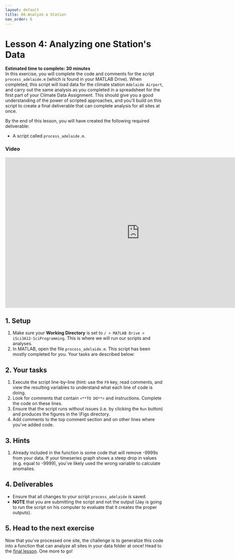 ```yaml
---
layout: default
title: 04-Analyze a Station
nav_order: 6
---
```


# Lesson 4: Analyzing one Station's Data

**Estimated time to complete: 30 minutes**  
In this exercise, you will complete the code and comments for the script ```process_adelaide.m``` (which is found in your MATLAB Drive). When completed, this script will load data for the climate station ```Adelaide Airport```, and carry out the same analysis as you completed in a spreadsheet for the first part of your Climate Data Assignment. This should give you a good understanding of the power of scripted approaches, and you'll build on this script to create a final deliverable that can complete analysis for all sites at once. 
  
By the end of this lesson, you will have created the following required deliverable: 
- A script called ```process_adelaide.m```. 

### Video
<iframe width="853" height="480" src="https://web.microsoftstream.com/embed/video/a349dc07-486a-4869-8e6b-ea7ac8d376e3?autoplay=false&amp;showinfo=true" allowfullscreen style="border:none;"></iframe>

## 1. Setup
1. Make sure your **Working Directory** is set to ```/ > MATLAB Drive > iSci3A12-SciProgramming```. This is where we will run our scripts and analyses. 
1. In MATLAB, open the file ```process_adelaide.m```. This script has been mostly completed for you. Your tasks are described below: 

## 2. Your tasks
1. Execute the script line-by-line (hint: use the ```F9``` key, read comments, and view the resulting variables to understand what each line of code is doing.
1. Look for comments that contain ```<**TO DO**>``` and instructions. Complete the code on these lines. 
1. Ensure that the script runs without issues (i.e. by clicking the ```Run``` button) and produces the figures in the \Figs directory.
1. Add comments to the top comment section and on other lines where you've added code. 

## 3. Hints
1. Already included in the function is some code that will remove -9999s from your data. If your timeseries graph shows a steep drop in values (e.g. equal to -9999), you've likely used the wrong variable to calculate anomalies. 

## 4. Deliverables
- Ensure that all changes to your script ```process_adelaide``` is saved.
- **NOTE** that you are submitting the script and not the output (Jay is going to run the script on his computer to evaluate that it creates the proper outputs).

## 5. Head to the next exercise
Now that you've processed one site, the challenge is to generalize this code into a function that can analyze all sites in your data folder at once! Head to the [final lesson](lesson5). One more to go! 
